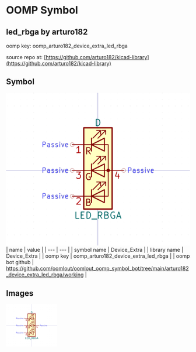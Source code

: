 # OOMP Symbol  
## led_rbga  by arturo182  
  
oomp key: oomp_arturo182_device_extra_led_rbga  
  
source repo at: [https://github.com/arturo182/kicad-library](https://github.com/arturo182/kicad-library)  
## Symbol  
  
[![working.png](working_600.png)](working.png)  
| name | value | 
| --- | --- | 
| symbol name | Device_Extra | 
| library name | Device_Extra | 
| oomp key | oomp_arturo182_device_extra_led_rbga | 
| oomp bot github | https://github.com/oomlout/oomlout_oomp_symbol_bot/tree/main/arturo182_device_extra_led_rbga/working | 
## Images  
  
[![working.png](working_140.png)](working.png)  
